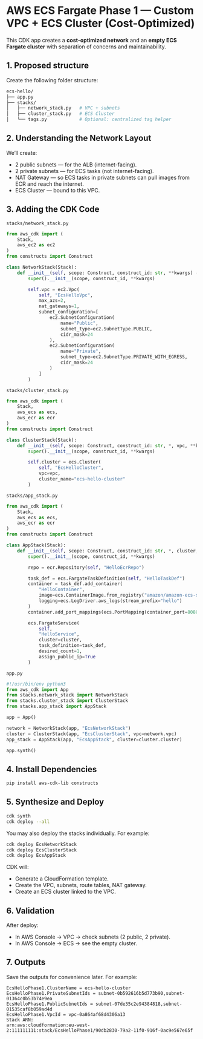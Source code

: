 # AWS ECS Fargate Phase 1 — Custom VPC + ECS Cluster (Cost-Optimized)

This CDK app creates a **cost‑optimized network** and an **empty ECS Fargate cluster**  with separation of concerns and maintainability.

## 1. Proposed structure
Create the following folder structure:

```bash
ecs-hello/
├── app.py
├── stacks/
│   ├── network_stack.py   # VPC + subnets
│   ├── cluster_stack.py   # ECS Cluster
│   └── tags.py            # Optional: centralized tag helper
```

## 2. Understanding the Network Layout

We’ll create:

- 2 public subnets — for the ALB (internet-facing).
- 2 private subnets — for ECS tasks (not internet-facing).
- NAT Gateway — so ECS tasks in private subnets can pull images from ECR and reach the internet.
- ECS Cluster — bound to this VPC.

## 3. Adding the CDK Code

`stacks/network_stack.py`
```python
from aws_cdk import (
    Stack,
    aws_ec2 as ec2
)
from constructs import Construct

class NetworkStack(Stack):
    def __init__(self, scope: Construct, construct_id: str, **kwargs) -> None:
        super().__init__(scope, construct_id, **kwargs)

        self.vpc = ec2.Vpc(
            self, "EcsHelloVpc",
            max_azs=2,
            nat_gateways=1,
            subnet_configuration=[
                ec2.SubnetConfiguration(
                    name="Public",
                    subnet_type=ec2.SubnetType.PUBLIC,
                    cidr_mask=24
                ),
                ec2.SubnetConfiguration(
                    name="Private",
                    subnet_type=ec2.SubnetType.PRIVATE_WITH_EGRESS,
                    cidr_mask=24
                )
            ]
        )
```

`stacks/cluster_stack.py`
```python
from aws_cdk import (
    Stack,
    aws_ecs as ecs,
    aws_ecr as ecr
)
from constructs import Construct

class ClusterStack(Stack):
    def __init__(self, scope: Construct, construct_id: str, *, vpc, **kwargs) -> None:
        super().__init__(scope, construct_id, **kwargs)

        self.cluster = ecs.Cluster(
            self, "EcsHelloCluster",
            vpc=vpc,
            cluster_name="ecs-hello-cluster"
        )
```

`stacks/app_stack.py`
```python
from aws_cdk import (
    Stack,
    aws_ecs as ecs,
    aws_ecr as ecr
)
from constructs import Construct

class AppStack(Stack):
    def __init__(self, scope: Construct, construct_id: str, *, cluster, **kwargs) -> None:
        super().__init__(scope, construct_id, **kwargs)

        repo = ecr.Repository(self, "HelloEcrRepo")

        task_def = ecs.FargateTaskDefinition(self, "HelloTaskDef")
        container = task_def.add_container(
            "HelloContainer",
            image=ecs.ContainerImage.from_registry("amazon/amazon-ecs-sample"),
            logging=ecs.LogDriver.aws_logs(stream_prefix="hello")
        )
        container.add_port_mappings(ecs.PortMapping(container_port=8080))

        ecs.FargateService(
            self,
            "HelloService",
            cluster=cluster,
            task_definition=task_def,
            desired_count=1,
            assign_public_ip=True
        )
```

`app.py`
```python
#!/usr/bin/env python3
from aws_cdk import App
from stacks.network_stack import NetworkStack
from stacks.cluster_stack import ClusterStack
from stacks.app_stack import AppStack

app = App()

network = NetworkStack(app, "EcsNetworkStack")
cluster = ClusterStack(app, "EcsClusterStack", vpc=network.vpc)
app_stack = AppStack(app, "EcsAppStack", cluster=cluster.cluster)

app.synth()
```

## 4. Install Dependencies
```bash
pip install aws-cdk-lib constructs
```

## 5. Synthesize and Deploy
```bash
cdk synth
cdk deploy --all
```

You may also deploy the stacks individually. For example:
```bash
cdk deploy EcsNetworkStack
cdk deploy EcsClusterStack
cdk deploy EcsAppStack
```

CDK will:

- Generate a CloudFormation template.
- Create the VPC, subnets, route tables, NAT gateway.
- Create an ECS cluster linked to the VPC.

## 6. Validation

After deploy:

- In AWS Console → VPC → check subnets (2 public, 2 private).
- In AWS Console → ECS → see the empty cluster.

## 7. Outputs

Save the outputs for convenience later. For example:

```
EcsHelloPhase1.ClusterName = ecs-hello-cluster
EcsHelloPhase1.PrivateSubnetIds = subnet-0b592616b5d773b90,subnet-01364c0b53b74e9ea
EcsHelloPhase1.PublicSubnetIds = subnet-07de35c2e94384818,subnet-01535caf8b059ad4d
EcsHelloPhase1.VpcId = vpc-0a864af68d4306a13
Stack ARN:
arn:aws:cloudformation:eu-west-2:111111111:stack/EcsHelloPhase1/90db2830-79a2-11f0-916f-0ac9e567e65f
```